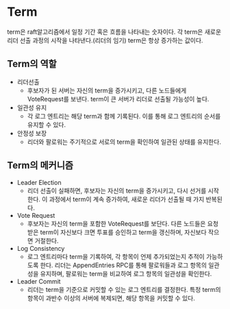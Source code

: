# Term

term은 raft알고리즘에서 일정 기간 혹은 흐름을 나타내는 숫자이다. 각 term은 새로운 리더 선출 과정의 시작을 나타낸다.(리더의 임기)
term은 항상 증가하는 값이다.

## Term의 역할

- 리더선출
  - 후보자가 된 서버는 자신의 term을 증가시키고, 다른 노드들에게 VoteRequest를 보낸다. term이 큰 서버가 리더로 선출될 가능성이 높다.
- 일관성 유지
  - 각 로그 엔트리는 해당 term과 함께 기록된다. 이를 통해 로그 엔트리의 순서를 유지할 수 있다.
- 안정성 보장
  - 리더와 팔로워는 주기적으로 서로의 term을 확인하여 일관된 상태를 유지한다.

## Term의 메커니즘

- Leader Election
  - 리더 선출이 실패하면, 후보자는 자신의 term을 증가시키고, 다시 선거를 시작한다. 이 과정에서 term이 계속 증가하여, 새로운 리더가 선출될 때 가지 반복된다.
- Vote Request
  - 후보자는 자신의 term을 포함한 VoteRequest를 보단다. 다른 노드들은 요청 받은 term이 자신보다 크면 투표를 승인하고 term을 갱신하며, 자신보다 작으면 거절한다.
- Log Consistency
  - 로그 엔트리마다 term을 기록하여, 각 항목이 언제 추가되었는지 추적이 가능하도록 한다. 리더는 AppendEntries RPC를 통해 팔로워들과 로그 항목의 일관성을 유지하며, 팔로워는 term을 비교하여 로그 항목의 일관성을 확인한다.
- Leader Commit
  - 리더는 term을 기준으로 커밋할 수 있는 로그 엔트리를 결정한다. 특정 term의 항목이 과반수 이상의 서버에 복제되면, 해당 항목을 커밋할 수 있다.
